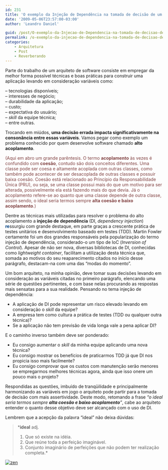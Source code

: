 ```yaml
---
id: 231
title: 'O exemplo da Injeção de Dependência na tomada de decisão de um arquiteto'
date: '2009-05-06T23:57:00-03:00'
author: 'Leandro Daniel'

guid: /post/O-exemplo-da-Injecao-de-Dependencia-na-tomada-de-decisao-de-um-arquiteto.aspx
permalink: /o-exemplo-da-injecao-de-dependencia-na-tomada-de-decisao-de-um-arquiteto/
categories:
    - Arquitetura
    - Post
    - Reverberando
---
```


 Parte do trabalho de um arquiteto de software consiste em empregar da melhor forma possível técnicas e boas práticas para construir uma aplicação levando em consideração variáveis como:

 – tecnologias disponíveis;   
 – interesses de negócio;   
 – durabilidade da aplicação;   
 – custo;   
 – expectativa do usuário;   
 – *skill* da equipe técnica;   
 – entre outras.

 Trocando em miúdos, **uma decisão errada impacta significativamente na consonância entre essas variáveis**. Vamos pegar como exemplo um problema conhecido por quem desenvolve software chamado **alto acoplamento**.

 <font color="#400000"><font color="#804040">(Aqui em abro um grande parêntesis. O termo **acoplamento** às vezes é confundido com **coesão**, contudo são dois conceitos diferentes. Uma classe pode ser coesa e altamente acoplada com outras classes, como também pode acontecer de ser desacoplada de outras classes e possuir baixa coesão. Coesão está relacionado ao Princípio da Responsabilidade Única (PRU), ou seja, se uma classe possui mais do que um motivo para ser alterada, possivelmente ela está fazendo mais do que devia. Já o acoplamento refere-se ao quanto que uma classe depende de outra classe, assim sendo, o ideal seria termos sempre **alta coesão e baixo acoplamento**.)</font></font>

 Dentre as técnicas mais utilizadas para resolver o problema do alto acoplamento a **injeção de** **dependência** (DI, *dependency injection*) <font color="#004080">**re**</font>ssurgiu com grande destaque, em parte graças a crescente prática de testes unitários e desenvolvimento baseado em testes (TDD). Martin Fowler certamente foi um dos grandes responsáveis pela popularização do termo injeção de dependência, considerado-o um tipo de IoC (*Inversion of Control*). Apesar de não ser nova, diversas bibliotecas de DI, conhecidas como *lightweight container*, facilitam a utilização desta técnica que, somada ao motivos do seu reaparecimento citados no início desse parágrafo, destacam-na com uma das “modas do momento”.

 Um bom arquiteto, na minha opinião, deve tomar suas decisões levando em consideração as variáveis citadas no primeiro parágrafo, elencando uma série de questões pertinentes, e com base nelas procurando as respostas mais sensatas para a sua realidade. Pensando no tema injeção de dependência:

- A aplicação de DI pode representar um risco elevado levando em consideração o *skill* da equipe?
- A empresa tem como cultura a prática de testes (TDD ou qualquer outra técnica)?
- Se a aplicação não tem previsão de vida longa vale a pena aplicar DI?

 E o caminho inverso também deve ser ponderado:

- Eu consigo aumentar o *skill* da minha equipe aplicando uma nova técnica?
- Eu consigo mostrar os benefícios de praticarmos TDD já que DI nos propicia isso mais facilmente?
- Eu consigo comprovar que os custos com manutenção serão menores se empregarmos melhores técnicas agora, ainda que isso onere um pouco mais o projeto?

 Respondidas as questões, imbuído de tranqüilidade e principalmente harmonizando as variáveis em jogo o arquiteto pode partir para a tomada de decisão com mais assertividade. Deste modo, retomando a frase *“o ideal seria termos sempre **alta coesão e baixo acoplamento**”*, cabe ao arquiteto entender o quanto desse objetivo deve ser alcançado com o uso de DI.

 Lembrem que a acepção da palavra “ideal” não deixa dúvidas:

> ***ideal** adj.   
>  1. Que só existe na idéia.   
>  2. Que reúne toda a perfeição imaginável.   
>  3. Conjunto imaginário de perfeições que não podem ter realização completa.*

 [![zen](http://leandrodaniel.com/pics/WindowsLiveWriter/EntLibparte5Injeodedependncia/1EE9F01F/zen_thumb.jpg "zen")](http://leandrodaniel.com/pics/WindowsLiveWriter/EntLibparte5Injeodedependncia/5630775A/zen.jpg)